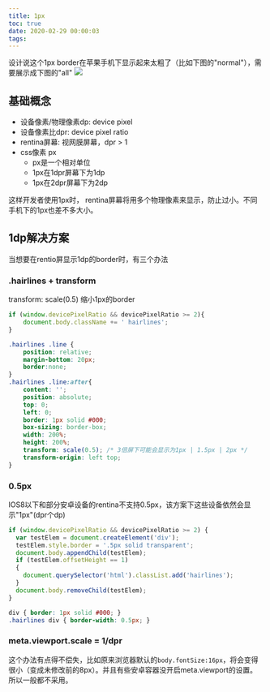 ```yaml
---
title: 1px
toc: true
date: 2020-02-29 00:00:03
tags:
---
```


设计说这个1px border在苹果手机下显示起来太粗了（比如下图的"normal"），需要展示成下图的"all"
![](/img/Snip20200229_23.png)

## 基础概念
* 设备像素/物理像素dp: device pixel
* 设备像素比dpr: device pixel ratio
* rentina屏幕: 视网膜屏幕，dpr > 1
* css像素 px
  * px是一个相对单位
  * 1px在1dpr屏幕下为1dp
  * 1px在2dpr屏幕下为2dp

这样开发者使用1px时，  rentina屏幕将用多个物理像素来显示，防止过小。不同手机下的1px也差不多大小。



## 1dp解决方案
当想要在rentio屏显示1dp的border时，有三个办法

### .hairlines + transform
transform: scale(0.5) 缩小1px的border
```js
if (window.devicePixelRatio && devicePixelRatio >= 2){
    document.body.className += ' hairlines';
}
```
```css
.hairlines .line {
    position: relative;
    margin-bottom: 20px;
    border:none;
}
.hairlines .line:after{
    content: '';
    position: absolute;
    top: 0;
    left: 0;
    border: 1px solid #000;
    box-sizing: border-box;
    width: 200%;
    height: 200%;
    transform: scale(0.5); /* 3倍屏下可能会显示为1px | 1.5px | 2px */
    transform-origin: left top;
}
```


### 0.5px
IOS8以下和部分安卓设备的rentina不支持0.5px，该方案下这些设备依然会显示"1px"(dpr个dp)
```js
if (window.devicePixelRatio && devicePixelRatio >= 2) {
  var testElem = document.createElement('div');
  testElem.style.border = '.5px solid transparent';
  document.body.appendChild(testElem);
  if (testElem.offsetHeight == 1)
  {
    document.querySelector('html').classList.add('hairlines');
  }
  document.body.removeChild(testElem);
}
```
```css
div { border: 1px solid #000; }
.hairlines div { border-width: 0.5px; }
```

### meta.viewport.scale = 1/dpr
这个办法有点得不偿失，比如原来浏览器默认的`body.fontSize:16px`，将会变得很小（变成未修改前的8px）。并且有些安卓容器没开启meta.viewport的设置。所以一般都不采用。